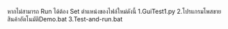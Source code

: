 หากไม่สามารถ Run ได้ต้อง Set ตำแหน่งของไฟล์ใหม่ดังนี้
1.GuiTest1.py 
2.โปรแกรมโพสขายสินค้าอัตโนมัติDemo.bat
3.Test-and-run.bat
